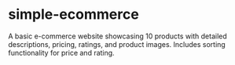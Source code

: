 # simple-ecommerce
A basic e-commerce website showcasing 10 products with detailed descriptions, pricing, ratings, and product images. Includes sorting functionality for price and rating.
